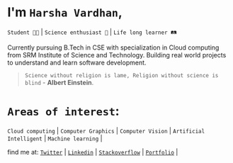 # I'm `Harsha Vardhan`, 
`Student 👨‍🎓` | `Science enthusiast 🧠` | `Life long learner 🛤️`

Currently pursuing B.Tech in CSE with specialization in Cloud computing from SRM Institute of Science and Technology. 
Building real world projects to understand and learn software development.
<br>
> `Science without religion is lame, Religion without science is blind` - **Albert Einstein**.

# `Areas of interest`: 
`Cloud computing` | `Computer Graphics` | `Computer Vision` | `Artificial Intelligent` | `Machine learning` |

find me at: 
[`Twitter`](https://twitter.com/Harsha_nh_dev) |
[`Linkedin`](https://www.linkedin.com/in/harsha-vardhan-nagarajan-67b492243/) |
[`Stackoverflow`](https://stackoverflow.com/users/19511391/harshavardhansde) |
[`Portfolio`](https://harshavardhansde.github.io/portfolio) |


